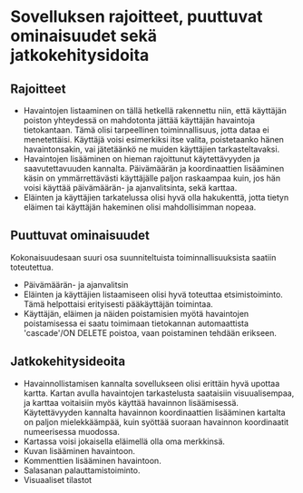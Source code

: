 # Sovelluksen rajoitteet, puuttuvat ominaisuudet sekä jatkokehitysidoita

## Rajoitteet
- Havaintojen listaaminen on tällä hetkellä rakennettu niin, että käyttäjän poiston yhteydessä on mahdotonta jättää käyttäjän havaintoja tietokantaan. Tämä olisi tarpeellinen toiminnallisuus, jotta dataa ei menetettäisi. Käyttäjä voisi esimerkiksi itse valita, poistetaanko hänen havaintonsakin, vai jätetäänkö ne muiden käyttäjien tarkasteltavaksi.
- Havaintojen lisääminen on hieman rajoittunut käytettävyyden ja saavutettavuuden kannalta. Päivämäärän ja koordinaattien lisääminen käsin on ymmärrettävästi käyttäjälle paljon raskaampaa kuin, jos hän voisi käyttää päivämäärän- ja ajanvalitsinta, sekä karttaa.
- Eläinten ja käyttäjien tarkatelussa olisi hyvä olla hakukenttä, jotta tietyn eläimen tai käyttäjän hakeminen olisi mahdollisimman nopeaa.

## Puuttuvat ominaisuudet
Kokonaisuudesaan suuri osa suunniteltuista toiminnallisuuksista saatiin toteutettua.
- Päivämäärän- ja ajanvalitsin
- Eläinten ja käyttäjien listaamiseen olisi hyvä toteuttaa etsimistoiminto. Tämä helpottaisi erityisesti pääkäyttäjän toimintaa.
- Käyttäjän, eläimen ja näiden poistamisien myötä havaintojen poistamisessa ei saatu toimimaan tietokannan automaattista 'cascade'/ON DELETE poistoa, vaan poistaminen tehdään erikseen.

## Jatkokehitysideoita
- Havainnollistamisen kannalta sovellukseen olisi erittäin hyvä upottaa kartta. Kartan avulla havaintojen tarkastelusta saataisiin visuualisempaa, ja karttaa voitaisiin myös käyttää havainnon lisäämisessä. Käytettävyyden kannalta havainnon koordinaattien lisääminen kartalta on paljon mielekkäämpää, kuin syöttää suoraan havainnon koordinaatit numeerisessa muodossa.
- Kartassa voisi jokaisella eläimellä olla oma merkkinsä.
- Kuvan lisääminen havaintoon.
- Kommenttien lisääminen havaintoon.
- Salasanan palauttamistoiminto.
- Visuaaliset tilastot
